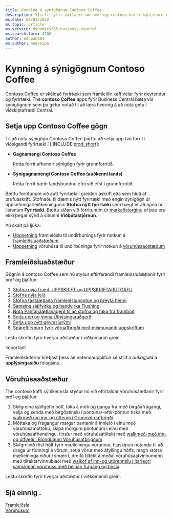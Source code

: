 ```yaml
---
title: Kynning á sýnigögnum Contoso Coffee
description: Yfirlit yfir áætlanir um hvernig contoso kaffi sýnishorn gögn geta aðstoðað við að læra hvernig nýta má getu í viðskiptafræði miðlægt.
ms.date: 04/01/2022
ms.topic: article
ms.service: dynamics365-business-central
ms.search.form: 4760
author: edupont04
ms.author: andreipa
---
```


# Kynning á sýnigögnum Contoso Coffee

Contoso Coffee er skáldað fyrirtæki sem framleiðir kaffivélar fyrir neytendur og fyrirtæki. The  **contoso Coffee**  apps fyrir Business Central bæta við sýnigögnum sem þú getur notað til að læra hvernig á að nota getu í viðskiptafræði Central.  


## Setja upp Contoso Coffee gögn

Til að nota sýnigögn Contoso Coffee þarftu að setja upp tvö forrit í viðeigandi fyrirtæki í [!INCLUDE [prod_short](../includes/prod_short.md)]:  

- **Gagnamengi Contoso Coffee**  

    Þetta forrit afhendir sýnigögn fyrir grunnforritið.  
- **Sýnigagnamengi Contoso Coffee (auðkenni lands)**  

    Þetta forrit bætir landsbundnu efni við efst í grunnforritið.

Bættu forritunum við autt fyrirtæki í greiddri áskrift eða sem hluti af prufuáskrift. Stofnaðu til dæmis nýtt fyrirtæki með engin sýnigögn úr uppsetningarleiðbeiningunni **Stofna nýtt fyrirtæki** sem hægt er að opna úr listanum **Fyrirtæki**. Bættu síðan við forritunum úr [markaðstorginu](../ui-extensions-install-uninstall.md#install) ef þau eru ekki þegar sýnd á síðunni **Viðbótastjórnun**.  

Þú skalt þá ljúka:
 -  [Uppsetning](manufacturing/contoso-coffee-manufacturing-intro.md)  framleiðslu til undirbúnings fyrir notkun á  [framleiðsluaðstæðum](#manufacturing-scenarios)
 -  [Uppsetning](warehousing/contoso-coffee-warehousing-intro.md)  vöruhúsa til undirbúnings fyrir notkun á  [vöruhúsaaðstæðum](#warehousing-scenarios)

## Framleiðsluaðstæður

Gögnin á contoso Coffee sem nú styður eftirfarandi framleiðsluáætlanir fyrir próf og þjálfun:

1. [Stofna nýja framl. UPPSKRIFT og UPPSKRIFTARÚTGÁFU](manufacturing/create-new-production-bom-version.md)  
2. [Stofna nýja leið](manufacturing/create-new-routing.md)  
3. [Stofna fastáætlaða framleiðslupöntun og breyta henni](manufacturing/create-firm-planned-production-order-change.md)  
4. [Sameina sjálfvirka og handvirka Flushing](manufacturing/combine-automatic-manual-flushing.md)  
5. [Nota Pantanáætlanagerð til að stofna og taka frá framboð](manufacturing/order-planning-create-reserve-supply.md)  
6. [Setja upp og vinna Úthýsingaraðgerð](manufacturing/set-up-process-subcontracting-operation.md)  
7. [Setja upp nýtt geymslurými](manufacturing/set-up-new-capacity.md)  
8. [Spáreftirspurn fyrir vöruafbrigði með mismunandi uppskriftum](manufacturing/variants.md)  

Lestu skrefin fyrir hverjar aðstæður í viðkomandi grein.  

> [!IMPORTANT]
> Framleiðsluferlar krefjast þess að notendaupplifun sé stillt á  *aukagjald*  á  **upplýsingasíðu**  félagsins.

## Vöruhúsaaðstæður

The contoso kaffi sýnikennsla styður nú við eftirtaldar vöruhúsáætlanir fyrir próf og þjálfun:

1.  Skilgreina sjálfgefin hólf, taka á móti og ganga frá með birgðafrágangi, velja og senda með birgðatínslu í pöntunar-eftir-pöntun tíska með  [walkmeð um inn-og úttengi í Grunnvöruafbrigði](warehousing/warehouse-basic-flow-putaway-pick.md)
2.  Móttaka og frágangur margar pantanir á innleið í einu með vöruhúsamóttöku, skipa mörgum pöntunum í einu með vöruhúsaafhendingu, tínslur með vöruhúsatiltekt með  [walkmeð-með inn-og útflæði í Blönduðum Vöruhúsafbrigðum](warehousing/warehouse-mixed-flow-receive-pick-ship.md)
3.  Skilgreinið föst hólf fyrir mælieiningu vörunnar, hjáskipun notanda til að draga úr flutningi á vörum, setja vörur með áfyllingu hólfs, magn stórra mælieininga niður í smærri, dreifa tiltekt á meðal vöruhúsaatvinnumenn með tiltektarvinnublaði með  [walkof af inn-og útbrennslu í ítarlegri samskipan vöruhúss með beinan frágang og tínslu](warehousing/warehouse-directed-flow.md)

Lestu skrefin fyrir hverjar aðstæður í viðkomandi grein.
   
## Sjá einnig .

[Framleiðsla](../production-manage-manufacturing.md)  
[Vöruhúsum](../warehouse-manage-warehouse.md)  

